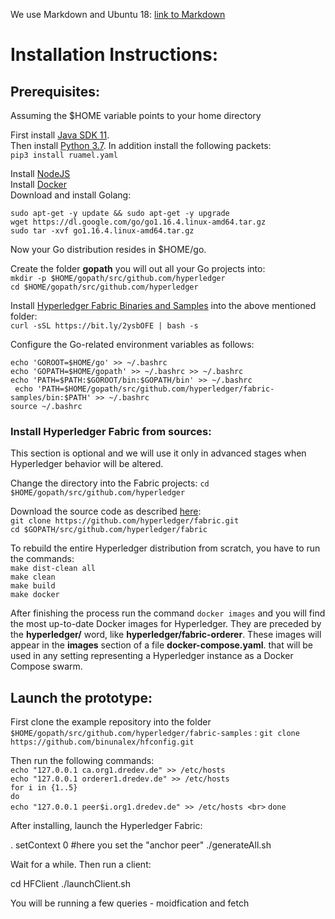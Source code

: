 We use Markdown and Ubuntu 18: [link to Markdown](https://guides.github.com/features/mastering-markdown/#syntax)

<h1> Installation Instructions: </h1>

<h2> Prerequisites: </h2>

Assuming the $HOME variable points to your home directory <br>

First install [Java SDK 11](https://www.digitalocean.com/community/tutorials/how-to-install-java-with-apt-on-ubuntu-18-04). <br>
Then install [Python 3.7](https://linuxize.com/post/how-to-install-python-3-7-on-ubuntu-18-04/). In addition install the following packets: <br>
```pip3 install ruamel.yaml```

Install [NodeJS](https://computingforgeeks.com/how-to-install-nodejs-on-ubuntu-debian-linux-mint/) <br>
Install [Docker](https://computingforgeeks.com/how-to-install-nodejs-on-ubuntu-debian-linux-mint/) <br>
Download and install Golang: <br>

```sudo apt-get -y update && sudo apt-get -y upgrade```  <br>
```wget https://dl.google.com/go/go1.16.4.linux-amd64.tar.gz``` <br>
```sudo tar -xvf go1.16.4.linux-amd64.tar.gz```<br>


Now your Go distribution resides in $HOME/go. <br>

Create the folder **gopath** you will out all your Go projects into: <br>
```mkdir -p $HOME/gopath/src/github.com/hyperledger``` <br>
```cd $HOME/gopath/src/github.com/hyperledger```   <br>

Install [Hyperledger Fabric Binaries and Samples](https://hyperledger-fabric.readthedocs.io/en/release-2.2/install.html#) into the above mentioned folder: <br>
``` curl -sSL https://bit.ly/2ysbOFE | bash -s ```

Configure the Go-related environment variables as follows: <br>

``` echo 'GOROOT=$HOME/go' >> ~/.bashrc ``` 	<br>
``` echo 'GOPATH=$HOME/gopath' >> ~/.bashrc >> ~/.bashrc ``` <br>
``` echo 'PATH=$PATH:$GOROOT/bin:$GOPATH/bin' >> ~/.bashrc ``` <br> 
``` echo 'PATH=$HOME/gopath/src/github.com/hyperledger/fabric-samples/bin:$PATH' >> ~/.bashrc```  <br>
``` source ~/.bashrc ```

<h3> Install Hyperledger Fabric from sources: </h3>

This section is optional and we will use it only in advanced stages when Hyperledger behavior will be altered. 

Change the directory into the Fabric projects:
``` cd $HOME/gopath/src/github.com/hyperledger ```

Download the source code as described [here](https://www.digitalocean.com/community/tutorials/how-to-install-java-with-apt-on-ubuntu-18-04): <br>
``` git clone https://github.com/hyperledger/fabric.git ```  <br>
``` cd $GOPATH/src/github.com/hyperledger/fabric ```   <br>

To rebuild the entire Hyperledger distribution from scratch, you have to run the commands: <br>
``` make dist-clean all ```  <br>
``` make clean ```  <br>
``` make build ```  <br>
``` make docker ```  <br>

After finishing the process run the command ``` docker images ``` and you will find the most up-to-date Docker images for Hyperledger. They are preceded by
the **hyperledger/** word, like **hyperledger/fabric-orderer**. These images will appear in the **images** section of a file **docker-compose.yaml**. that will be used in any setting representing a Hyperledger instance as a Docker Compose swarm.



<h2> Launch the prototype: </h2>

First clone the example repository into the folder ``` $HOME/gopath/src/github.com/hyperledger/fabric-samples``` :
``` git clone https://github.com/binunalex/hfconfig.git ```

Then run the following commands: <br>
```echo "127.0.0.1 ca.org1.dredev.de" >> /etc/hosts``` <br>
```echo "127.0.0.1 orderer1.dredev.de" >> /etc/hosts``` <br>
```for i in {1..5}``` <br>
```do```<br>
	```echo "127.0.0.1 peer$i.org1.dredev.de" >> /etc/hosts <br>```
```done```<br>

After installing, launch the Hyperledger Fabric:
  
. setContext 0 #here you set the "anchor peer"
./generateAll.sh

Wait for a while. Then run a client:

cd HFClient
./launchClient.sh

You will be running a few queries - moidfication and fetch


	
